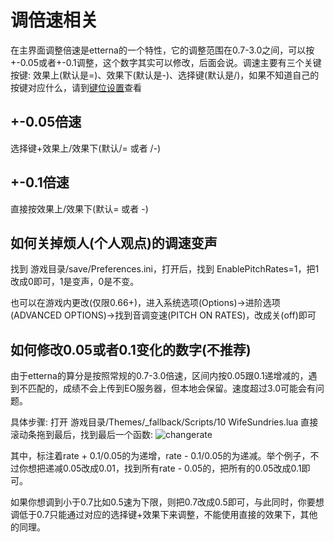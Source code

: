 # 调倍速相关

在主界面调整倍速是etterna的一个特性，它的调整范围在0.7-3.0之间，可以按+-0.05或者+-0.1调整，这个数字其实可以修改，后面会说。调速主要有三个关键按键: 效果上(默认是=)、效果下(默认是-)、选择键(默认是/)，如果不知道自己的按键对应什么，请到[键位设置](/keyconfig.html)查看

## +-0.05倍速

选择键+效果上/效果下(默认/= 或者 /-)

## +-0.1倍速

直接按效果上/效果下(默认= 或者 -)

## 如何关掉烦人(个人观点)的调速变声

找到 游戏目录/save/Preferences.ini，打开后，找到 EnablePitchRates=1，把1改成0即可，1是变声，0是不变。

也可以在游戏内更改(仅限0.66+)，进入系统选项(Options)->进阶选项(ADVANCED OPTIONS)->找到音调变速(PITCH ON RATES)，改成关(off)即可

## 如何修改0.05或者0.1变化的数字(不推荐)

由于etterna的算分是按照常规的0.7-3.0倍速，区间内按0.05跟0.1递增减的，遇到不匹配的，成绩不会上传到EO服务器，但本地会保留。速度超过3.0可能会有问题。

具体步骤:
打开 游戏目录/Themes/_fallback/Scripts/10 WifeSundries.lua
直接滚动条拖到最后，找到最后一个函数:
<img :src="$withBase('/zhs/changerate.png')" alt="changerate">

其中，标注着rate + 0.1/0.05的为递增，rate - 0.1/0.05的为递减。举个例子，不过你想把递减0.05改成0.01，找到所有rate - 0.05的，把所有的0.05改成0.1即可。

如果你想调到小于0.7比如0.5速为下限，则把0.7改成0.5即可，与此同时，你要想调低于0.7只能通过对应的选择键+效果下来调整，不能使用直接的效果下，其他的同理。